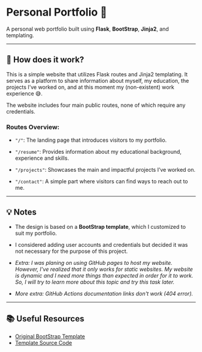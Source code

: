 # Personal Portfolio 💼 

A personal web portfolio built using **Flask**, **BootStrap**, **Jinja2**, and templating.  

---

## 📘 How does it work?  

This is a simple website that utilizes Flask routes and Jinja2 templating. It serves as a platform to share 
information about myself, my education, the projects I’ve worked on, and at this moment my (non-existent) work experience 😅.  

The website includes four main public routes, none of which require any credentials.  

### Routes Overview:  

- `"/"`: The landing page that introduces visitors to my portfolio.  

- `"/resume"`: Provides information about my educational background, experience and skills.  

- `"/projects"`: Showcases the main and impactful projects I’ve worked on.

- `"/contact"`: A simple part where visitors can find ways to reach out to me. 

---

## 💡 Notes  

- The design is based on a **BootStrap template**, which I customized to suit my portfolio.  
- I considered adding user accounts and credentials but decided it was not necessary for the purpose of this project.  


- *Extra: I was planing on using GitHub pages to host my website. However, I've realized that it only works for static 
websites. My website is dynamic and I need more things than expected in order for it to work. So, I will try to learn more
about this topic and try this task later.*
- *More extra: GitHub Actions documentation links don't work (404 error).*
---

## 📚 Useful Resources  

- [Original BootStrap Template](https://startbootstrap.com/theme/personal#google_vignette)  
- [Template Source Code](https://github.com/startbootstrap/startbootstrap-personal)  
